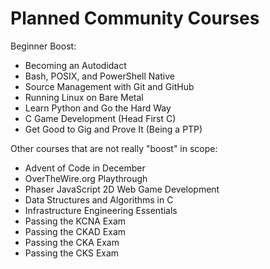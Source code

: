 # Planned Community Courses

Beginner Boost:

* Becoming an Autodidact
* Bash, POSIX, and PowerShell Native 
* Source Management with Git and GitHub
* Running Linux on Bare Metal
* Learn Python and Go the Hard Way
* C Game Development (Head First C)
* Get Good to Gig and Prove It (Being a PTP)

Other courses that are not really "boost" in scope:

* Advent of Code in December
* OverTheWire.org Playthrough
* Phaser JavaScript 2D Web Game Development
* Data Structures and Algorithms in C
* Infrastructure Engineering Essentials
* Passing the KCNA Exam
* Passing the CKAD Exam
* Passing the CKA Exam
* Passing the CKS Exam
